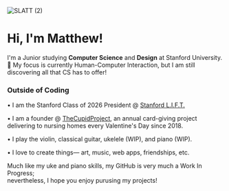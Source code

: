 ![SLATT (2)](https://github.com/matthewjguck/matthewjguck/assets/160309784/39abe7ed-4e76-48af-8c7a-d82f731a9639)
<h1>Hi, I'm <b>Matthew</b>!</h1>

I'm a Junior studying <b>Computer Science</b> and <b>Design</b> at Stanford University. 🌲
My focus is currently Human-Computer Interaction, but I am still discovering all that CS has to offer!

### Outside of Coding
• I am the Stanford Class of 2026 President @ [Stanford L.I.F.T.](https://www.instagram.com/stanfordlift/)

• I am a founder @ [TheCupidProject](https://www.thecupidproject.org), an annual card-giving project delivering to nursing homes every Valentine's Day since 2018. 

• I play the violin, classical guitar, ukelele (WIP), and piano (WIP).

• I love to create things— art, music, web apps, friendships, etc.

Much like my uke and piano skills, my GitHub is very much a Work In Progress; <br>
nevertheless, I hope you enjoy purusing my projects!
